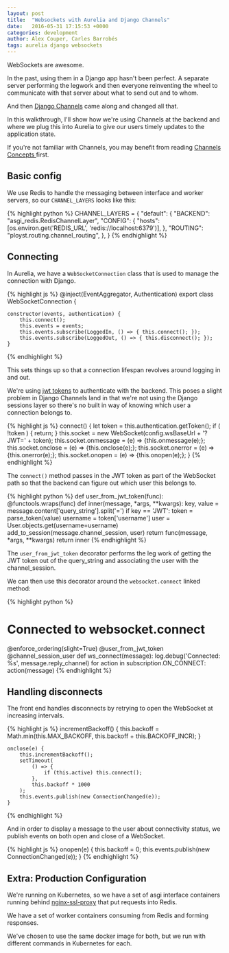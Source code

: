 ```yaml
---
layout: post
title:  "Websockets with Aurelia and Django Channels"
date:   2016-05-31 17:15:53 +0000
categories: development
author: Alex Couper, Carles Barrobés
tags: aurelia django websockets
---
```


WebSockets are awesome.

In the past, using them in a Django app hasn't been perfect. A
separate server performing the legwork and then everyone reinventing the wheel
to communicate with that server about what to send out and to whom.

And then [Django Channels](https://channels.readthedocs.io) came along and
changed all that.

In this walkthrough, I'll show how we're using Channels at the backend and
where we plug this into Aurelia to give our users timely updates to the
application state.

If you're not familiar with Channels, you may benefit from reading [Channels Concepts ](https://channels.readthedocs.io/en/latest/concepts.html) first.

## Basic config

We use Redis to handle the messaging between interface and worker servers, so
our `CHANNEL_LAYERS` looks like this:

{% highlight python %}
CHANNEL_LAYERS = {
    "default": {
        "BACKEND": "asgi_redis.RedisChannelLayer",
        "CONFIG": {
            "hosts": [os.environ.get('REDIS_URL', 'redis://localhost:6379')],
        },
        "ROUTING": "ployst.routing.channel_routing",
    },
}
{% endhighlight %}

## Connecting

In Aurelia, we have a `WebSocketConnection` class that is used to manage the
connection with Django.

{% highlight js %}
@inject(EventAggregator, Authentication)
export class WebSocketConnection {

    constructor(events, authentication) {
        this.connect();
        this.events = events;
        this.events.subscribe(LoggedIn, () => { this.connect(); });
        this.events.subscribe(LoggedOut, () => { this.disconnect(); });
    }
{% endhighlight %}

This sets things up so that a connection lifespan revolves around logging in
and out.

We're using [jwt tokens](http://blog.ployst.com/development/2016/02/29/aurelia-drf-authentication.html)
to authenticate with the backend. This poses a slight problem in Django Channels
land in that we're not using the Django sessions layer so there's no built in
way of knowing which user a connection belongs to.

{% highlight js %}
connect() {
    let token = this.authentication.getToken();
    if ( !token ) {
        return;
    }
    this.socket = new WebSocket(config.wsBaseUrl + '?JWT=' + token);
    this.socket.onmessage = (e) => {this.onmessage(e);};
    this.socket.onclose = (e) => {this.onclose(e);};
    this.socket.onerror = (e) => {this.onerror(e);};
    this.socket.onopen = (e) => {this.onopen(e);};
}
{% endhighlight %}

The `connect()` method passes in the JWT token as part of the WebSocket path
so that the backend can figure out which user this belongs to.

{% highlight python %}
def user_from_jwt_token(func):
    @functools.wraps(func)
    def inner(message, *args, **kwargs):
        key, value = message.content['query_string'].split('=')
        if key == 'JWT':
            token = parse_token(value)
            username = token['username']
            user = User.objects.get(username=username)
            add_to_session(message.channel_session, user)
        return func(message, *args, **kwargs)
    return inner
{% endhighlight %}

The `user_from_jwt_token` decorator performs the leg work of getting the JWT
token out of the query_string and associating the user with the channel_session.

We can then use this decorator around the `websocket.connect` linked method:

{% highlight python %}
# Connected to websocket.connect
@enforce_ordering(slight=True)
@user_from_jwt_token
@channel_session_user
def ws_connect(message):
    log.debug('Connected: %s', message.reply_channel)
    for action in subscription.ON_CONNECT:
        action(message)
{% endhighlight %}


## Handling disconnects

The front end handles disconnects by retrying to open the WebSocket at
increasing intervals.

{% highlight js %}
    incrementBackoff() {
        this.backoff = Math.min(this.MAX_BACKOFF, this.backoff + this.BACKOFF_INCR);
    }

    onclose(e) {
        this.incrementBackoff();
        setTimeout(
            () => {
                if (this.active) this.connect();
            },
            this.backoff * 1000
        );
        this.events.publish(new ConnectionChanged(e));
    }
{% endhighlight %}

And in order to display a message to the user about connectivity status, we
publish events on both open and close of a WebSocket.

{% highlight js %}
    onopen(e) {
        this.backoff = 0;
        this.events.publish(new ConnectionChanged(e));
    }
{% endhighlight %}


## Extra: Production Configuration

We're running on Kubernetes, so we have a set of asgi interface containers
running behind [nginx-ssl-proxy](https://github.com/ployst/docker-nginx-ssl-proxy)
that put requests into Redis.

We have a set of worker containers consuming from Redis and forming
responses.

We've chosen to use the same docker image for both, but we run with different
commands in Kubernetes for each.

